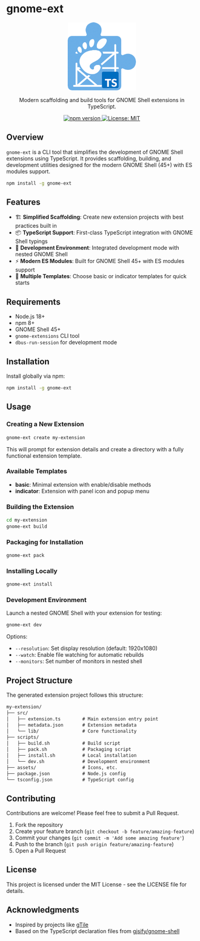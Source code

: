 # gnome-ext

<div align="center">
  <img src="docs/logo.png" alt="gnome-ext logo" width="180px">
  
  <p>Modern scaffolding and build tools for GNOME Shell extensions in TypeScript.</p>
  
  <p>
    <a href="https://www.npmjs.com/package/gnome-ext">
      <img src="https://img.shields.io/npm/v/gnome-ext.svg" alt="npm version">
    </a>
    <a href="https://opensource.org/licenses/MIT">
      <img src="https://img.shields.io/badge/License-MIT-blue.svg" alt="License: MIT">
    </a>
  </p>
</div>

## Overview

`gnome-ext` is a CLI tool that simplifies the development of GNOME Shell extensions using TypeScript. It provides scaffolding, building, and development utilities designed for the modern GNOME Shell (45+) with ES modules support.

```bash
npm install -g gnome-ext
```

## Features

- 🏗️ **Simplified Scaffolding**: Create new extension projects with best practices built in
- 📦 **TypeScript Support**: First-class TypeScript integration with GNOME Shell typings
- 🧪 **Development Environment**: Integrated development mode with nested GNOME Shell
- ⚡ **Modern ES Modules**: Built for GNOME Shell 45+ with ES modules support
- 🎨 **Multiple Templates**: Choose basic or indicator templates for quick starts

## Requirements

- Node.js 18+ 
- npm 8+
- GNOME Shell 45+
- `gnome-extensions` CLI tool
- `dbus-run-session` for development mode

## Installation

Install globally via npm:

```bash
npm install -g gnome-ext
```

## Usage

### Creating a New Extension

```bash
gnome-ext create my-extension
```

This will prompt for extension details and create a directory with a fully functional extension template.

### Available Templates

- **basic**: Minimal extension with enable/disable methods
- **indicator**: Extension with panel icon and popup menu

### Building the Extension

```bash
cd my-extension
gnome-ext build
```

### Packaging for Installation

```bash
gnome-ext pack
```

### Installing Locally

```bash
gnome-ext install
```

### Development Environment

Launch a nested GNOME Shell with your extension for testing:

```bash
gnome-ext dev
```

Options:
- `--resolution`: Set display resolution (default: 1920x1080)
- `--watch`: Enable file watching for automatic rebuilds
- `--monitors`: Set number of monitors in nested shell

## Project Structure

The generated extension project follows this structure:

```
my-extension/
├── src/
│   ├── extension.ts        # Main extension entry point
│   ├── metadata.json       # Extension metadata
│   └── lib/                # Core functionality
├── scripts/
│   ├── build.sh            # Build script
│   ├── pack.sh             # Packaging script
│   ├── install.sh          # Local installation
│   └── dev.sh              # Development environment
├── assets/                 # Icons, etc.
├── package.json            # Node.js config
└── tsconfig.json           # TypeScript config
```

## Contributing

Contributions are welcome! Please feel free to submit a Pull Request.

1. Fork the repository
2. Create your feature branch (`git checkout -b feature/amazing-feature`)
3. Commit your changes (`git commit -m 'Add some amazing feature'`)
4. Push to the branch (`git push origin feature/amazing-feature`)
5. Open a Pull Request

## License

This project is licensed under the MIT License - see the LICENSE file for details.

## Acknowledgments

- Inspired by projects like [gTile](https://github.com/gTile/gTile)
- Based on the TypeScript declaration files from [gjsify/gnome-shell](https://github.com/gjsify/gnome-shell)